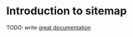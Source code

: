# Introduction to sitemap

TODO: write [great documentation](http://jacobian.org/writing/great-documentation/what-to-write/)
